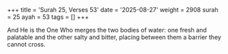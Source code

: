 +++
title = 'Surah 25, Verses 53'
date = '2025-08-27'
weight = 2908
surah = 25
ayah = 53
tags = []
+++

And He is the One Who merges the two bodies of water: one fresh and palatable and the other salty and bitter, placing between them a barrier they cannot cross. 
